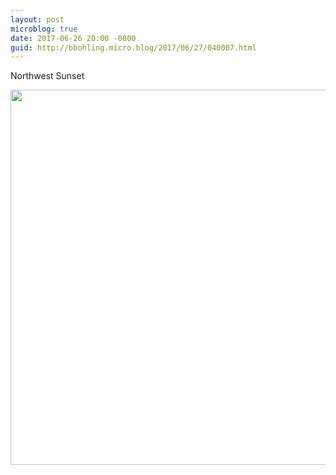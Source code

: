 ```yaml
---
layout: post
microblog: true
date: 2017-06-26 20:00 -0800
guid: http://bbohling.micro.blog/2017/06/27/040007.html
---
```

Northwest Sunset

<img src="http://bbohling.micro.blog/uploads/2017/a36ae60d05.jpg" width="600" height="600" style="height: auto" />
